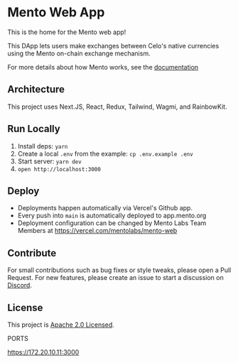 # Mento Web App

This is the home for the Mento web app!

This DApp lets users make exchanges between Celo's native currencies using the Mento on-chain exchange mechanism.

For more details about how Mento works, see the [documentation](https://docs.mento.org)

## Architecture

This project uses Next.JS, React, Redux, Tailwind, Wagmi, and RainbowKit.

## Run Locally

1. Install deps: `yarn`
1. Create a local `.env` from the example: `cp .env.example .env`
1. Start server: `yarn dev`
1. `open http://localhost:3000`


## Deploy

- Deployments happen automatically via Vercel's Github app.
- Every push into `main` is automatically deployed to app.mento.org
- Deployment configuration can be changed by Mento Labs Team Members at <https://vercel.com/mentolabs/mento-web>

## Contribute

For small contributions such as bug fixes or style tweaks, please open a Pull Request.
For new features, please create an issue to start a discussion on [Discord](https://discord.com/invite/Zszgng9NdF).

## License

This project is [Apache 2.0 Licensed](LICENSE).


PORTS

https://172.20.10.11:3000